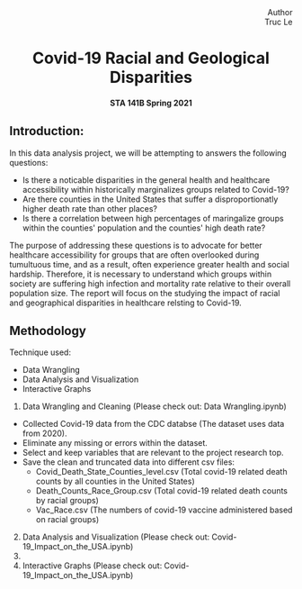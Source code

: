 <div align = 'right'>
Author<br>
Truc Le<br>
</div>
<center>
 <h1>Covid-19 Racial and Geological Disparities</h1>
 <h4> STA 141B Spring 2021 </h4>
</center>

<p></p>

## Introduction:

In this data analysis project, we will be attempting to answers the following questions:
 - Is there a noticable disparities in the general health and healthcare accessibility within historically marginalizes groups related to Covid-19?
 - Are there counties in the United States that suffer a disproportionatly higher death rate than other places? 
 - Is there a correlation between high percentages of maringalize groups within the counties' population and the counties' high death rate?

The purpose of addressing these questions is to advocate for better healthcare accessibility for groups that are often overlooked during tumultuous time, and as a result, often experience greater health and social hardship. Therefore, it is necessary to understand which groups within society are suffering high infection and mortality rate relative to their overall population size. The report will focus on the studying the impact of racial and geographical disparities in healthcare relsting to Covid-19. 

## Methodology

Technique used:
- Data Wrangling
- Data Analysis and Visualization 
- Interactive Graphs


1. Data Wrangling and Cleaning (Please check out: Data Wrangling.ipynb)
- Collected Covid-19 data from the CDC databse (The dataset uses data from 2020).
- Eliminate any missing or errors within the dataset.
- Select and keep variables that are relevant to the project research top.
- Save the clean and truncated data into different csv files:
  -    Covid_Death_State_Counties_level.csv (Total covid-19 related death counts by all counties in the United States)
  -    Death_Counts_Race_Group.csv (Total covid-19 related death counts by racial groups)
  -    Vac_Race.csv (The numbers of covid-19 vaccine administered based on racial groups)  

2. Data Analysis and Visualization (Please check out: Covid-19_Impact_on_the_USA.ipynb)
3. 
4. Interactive Graphs (Please check out: Covid-19_Impact_on_the_USA.ipynb)

